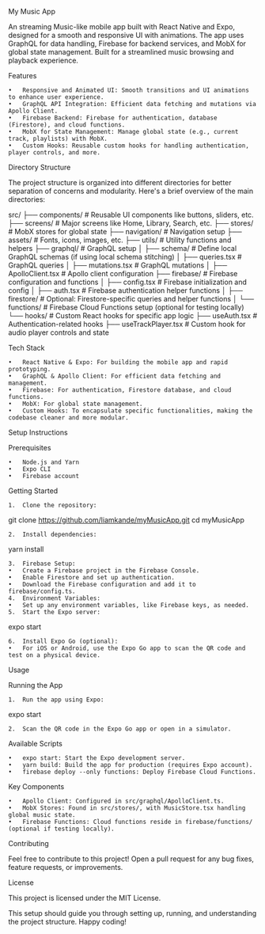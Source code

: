 My Music App

An streaming Music-like mobile app built with React Native and Expo, designed for a smooth and responsive UI with animations. The app uses GraphQL for data handling, Firebase for backend services, and MobX for global state management. Built for a streamlined music browsing and playback experience.

Features

	•	Responsive and Animated UI: Smooth transitions and UI animations to enhance user experience.
	•	GraphQL API Integration: Efficient data fetching and mutations via Apollo Client.
	•	Firebase Backend: Firebase for authentication, database (Firestore), and cloud functions.
	•	MobX for State Management: Manage global state (e.g., current track, playlists) with MobX.
	•	Custom Hooks: Reusable custom hooks for handling authentication, player controls, and more.

Directory Structure

The project structure is organized into different directories for better separation of concerns and modularity. Here's a brief overview of the main directories:

src/
├── components/          # Reusable UI components like buttons, sliders, etc.
├── screens/             # Major screens like Home, Library, Search, etc.
├── stores/              # MobX stores for global state
├── navigation/          # Navigation setup
├── assets/              # Fonts, icons, images, etc.
├── utils/               # Utility functions and helpers
├── graphql/             # GraphQL setup
│   ├── schema/          # Define local GraphQL schemas (if using local schema stitching)
│   ├── queries.tsx       # GraphQL queries
│   ├── mutations.tsx     # GraphQL mutations
│   ├── ApolloClient.tsx  # Apollo client configuration
├── firebase/            # Firebase configuration and functions
│   ├── config.tsx        # Firebase initialization and config
│   ├── auth.tsx         # Firebase authentication helper functions
│   ├── firestore/       # Optional: Firestore-specific queries and helper functions
│   └── functions/       # Firebase Cloud Functions setup (optional for testing locally)
└── hooks/               # Custom React hooks for specific app logic
├── useAuth.tsx       # Authentication-related hooks
├── useTrackPlayer.tsx # Custom hook for audio player controls and state

Tech Stack

	•	React Native & Expo: For building the mobile app and rapid prototyping.
	•	GraphQL & Apollo Client: For efficient data fetching and management.
	•	Firebase: For authentication, Firestore database, and cloud functions.
	•	MobX: For global state management.
	•	Custom Hooks: To encapsulate specific functionalities, making the codebase cleaner and more modular.

Setup Instructions

Prerequisites

	•	Node.js and Yarn
	•	Expo CLI
	•	Firebase account

Getting Started

	1.	Clone the repository:

git clone https://github.com/liamkande/myMusicApp.git
cd myMusicApp


	2.	Install dependencies:

yarn install


	3.	Firebase Setup:
	•	Create a Firebase project in the Firebase Console.
	•	Enable Firestore and set up authentication.
	•	Download the Firebase configuration and add it to firebase/config.ts.
	4.	Environment Variables:
	•	Set up any environment variables, like Firebase keys, as needed.
	5.	Start the Expo server:

expo start


	6.	Install Expo Go (optional):
	•	For iOS or Android, use the Expo Go app to scan the QR code and test on a physical device.

Usage

Running the App

	1.	Run the app using Expo:

expo start


	2.	Scan the QR code in the Expo Go app or open in a simulator.

Available Scripts

	•	expo start: Start the Expo development server.
	•	yarn build: Build the app for production (requires Expo account).
	•	firebase deploy --only functions: Deploy Firebase Cloud Functions.

Key Components

	•	Apollo Client: Configured in src/graphql/ApolloClient.ts.
	•	MobX Stores: Found in src/stores/, with MusicStore.tsx handling global music state.
	•	Firebase Functions: Cloud functions reside in firebase/functions/ (optional if testing locally).

Contributing

Feel free to contribute to this project! Open a pull request for any bug fixes, feature requests, or improvements.

License

This project is licensed under the MIT License.

This setup should guide you through setting up, running, and understanding the project structure. Happy coding!
